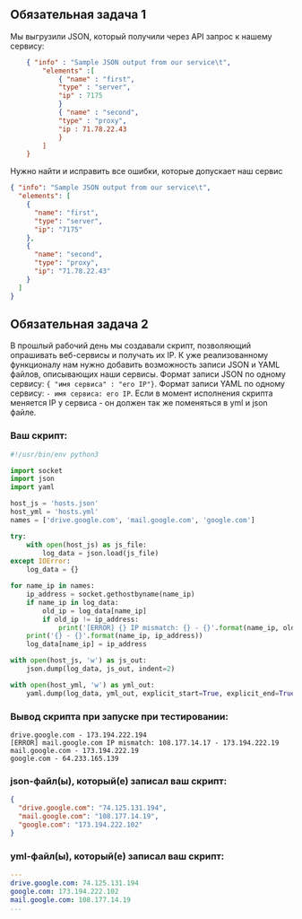 ## Обязательная задача 1
Мы выгрузили JSON, который получили через API запрос к нашему сервису:
```json
    { "info" : "Sample JSON output from our service\t",
        "elements" :[
            { "name" : "first",
            "type" : "server",
            "ip" : 7175 
            }
            { "name" : "second",
            "type" : "proxy",
            "ip : 71.78.22.43
            }
        ]
    }
```
  Нужно найти и исправить все ошибки, которые допускает наш сервис
```json
{ "info": "Sample JSON output from our service\t",
  "elements": [
    {
      "name": "first",
      "type": "server",
      "ip": "7175"
    },
    {
      "name": "second",
      "type": "proxy",
      "ip": "71.78.22.43"
    }
  ]
}

```
## Обязательная задача 2
В прошлый рабочий день мы создавали скрипт, позволяющий опрашивать веб-сервисы и получать их IP. К уже реализованному функционалу нам нужно добавить возможность записи JSON и YAML файлов, описывающих наши сервисы. Формат записи JSON по одному сервису: `{ "имя сервиса" : "его IP"}`. Формат записи YAML по одному сервису: `- имя сервиса: его IP`. Если в момент исполнения скрипта меняется IP у сервиса - он должен так же поменяться в yml и json файле.

### Ваш скрипт:
```python
#!/usr/bin/env python3

import socket
import json
import yaml

host_js = 'hosts.json'
host_yml = 'hosts.yml'
names = ['drive.google.com', 'mail.google.com', 'google.com']

try:
    with open(host_js) as js_file:
        log_data = json.load(js_file)
except IOError:
    log_data = {}

for name_ip in names:
    ip_address = socket.gethostbyname(name_ip)
    if name_ip in log_data:
        old_ip = log_data[name_ip]
        if old_ip != ip_address:
            print('[ERROR] {} IP mismatch: {} - {}'.format(name_ip, old_ip, ip_address))
    print('{} - {}'.format(name_ip, ip_address))
    log_data[name_ip] = ip_address

with open(host_js, 'w') as js_out:
    json.dump(log_data, js_out, indent=2)

with open(host_yml, 'w') as yml_out:
    yaml.dump(log_data, yml_out, explicit_start=True, explicit_end=True)

```

### Вывод скрипта при запуске при тестировании:
```
drive.google.com - 173.194.222.194
[ERROR] mail.google.com IP mismatch: 108.177.14.17 - 173.194.222.19
mail.google.com - 173.194.222.19
google.com - 64.233.165.139

```

### json-файл(ы), который(е) записал ваш скрипт:
```json
{
  "drive.google.com": "74.125.131.194",
  "mail.google.com": "108.177.14.19",
  "google.com": "173.194.222.102"
}
```

### yml-файл(ы), который(е) записал ваш скрипт:
```yaml
---
drive.google.com: 74.125.131.194
google.com: 173.194.222.102
mail.google.com: 108.177.14.19
...

```

